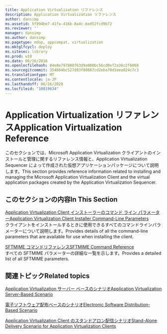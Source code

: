 ```yaml
---
title: Application Virtualization リファレンス
description: Application Virtualization リファレンス
author: dansimp
ms.assetid: 5f994be7-41fa-416b-8a4c-6ed52fcd9b72
ms.reviewer: ''
manager: dansimp
ms.author: dansimp
ms.pagetype: mdop, appcompat, virtualization
ms.mktglfcycl: deploy
ms.sitesec: library
ms.prod: w10
ms.date: 06/16/2016
ms.openlocfilehash: 84e8e797888f63d9a080bc56cd0ef2a36c2f6068
ms.sourcegitcommit: 354664bc527d93f80687cd2eba70d1eea024c7c3
ms.translationtype: MT
ms.contentlocale: ja-JP
ms.lasthandoff: 06/26/2020
ms.locfileid: "10819634"
---
```

# <span data-ttu-id="08cb3-103">Application Virtualization リファレンス</span><span class="sxs-lookup"><span data-stu-id="08cb3-103">Application Virtualization Reference</span></span>


<span data-ttu-id="08cb3-104">このセクションでは、Microsoft Application Virtualization クライアントのインストールと管理に関するリファレンス情報と、Application Virtualization Sequencer によって作成された仮想アプリケーションパッケージについて説明します。</span><span class="sxs-lookup"><span data-stu-id="08cb3-104">This section provides reference information related to installing and managing the Microsoft Application Virtualization Client and the virtual application packages created by the Application Virtualization Sequencer.</span></span>

## <span data-ttu-id="08cb3-105">このセクションの内容</span><span class="sxs-lookup"><span data-stu-id="08cb3-105">In This Section</span></span>


<a href="" id="application-virtualization-client-installer-command-line-parameters"></a>[<span data-ttu-id="08cb3-106">Application Virtualization Client インストーラーのコマンド ライン パラメーター</span><span class="sxs-lookup"><span data-stu-id="08cb3-106">Application Virtualization Client Installer Command-Line Parameters</span></span>](application-virtualization-client-installer-command-line-parameters.md)  
<span data-ttu-id="08cb3-107">クライアントをインストールするときに使用できるすべてのコマンドラインパラメーターについて説明します。</span><span class="sxs-lookup"><span data-stu-id="08cb3-107">Provides details of all the command-line parameters that are available for use when installing the client.</span></span>

<a href="" id="sftmime--command-reference"></a>[<span data-ttu-id="08cb3-108">SFTMIME コマンドリファレンス</span><span class="sxs-lookup"><span data-stu-id="08cb3-108">SFTMIME Command Reference</span></span>](sftmime--command-reference.md)  
<span data-ttu-id="08cb3-109">すべての SFTMIME パラメーターの詳細な一覧を示します。</span><span class="sxs-lookup"><span data-stu-id="08cb3-109">Provides a detailed list of all SFTMIME parameters.</span></span>

## <span data-ttu-id="08cb3-110">関連トピック</span><span class="sxs-lookup"><span data-stu-id="08cb3-110">Related topics</span></span>


[<span data-ttu-id="08cb3-111">Application Virtualization サーバー ベースのシナリオ</span><span class="sxs-lookup"><span data-stu-id="08cb3-111">Application Virtualization Server-Based Scenario</span></span>](application-virtualization-server-based-scenario.md)

[<span data-ttu-id="08cb3-112">電子ソフトウェア配布ベースのシナリオ</span><span class="sxs-lookup"><span data-stu-id="08cb3-112">Electronic Software Distribution-Based Scenario</span></span>](electronic-software-distribution-based-scenario.md)

[<span data-ttu-id="08cb3-113">Application Virtualization Client のスタンドアロン配信シナリオ</span><span class="sxs-lookup"><span data-stu-id="08cb3-113">Stand-Alone Delivery Scenario for Application Virtualization Clients</span></span>](stand-alone-delivery-scenario-for-application-virtualization-clients.md)

 

 





